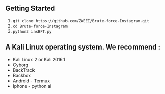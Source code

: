 ## Getting Started
1. ```git clone https://github.com/ZWEEI/Brute-force-Instagram.git```
2. ```cd Brute-force-Instagram```
3. ```python3 insBFT.py```


## A Kali Linux operating system. We recommend :
- Kali Linux 2 or Kali 2016.1
- Cyborg
- BackTrack 
- Backbox  
- Android - Termux
- Iphone - python ai 

 
